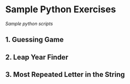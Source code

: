 # Sample Python Exercises

*Sample python scripts*

## 1. Guessing Game

## 2. Leap Year Finder

## 3. Most Repeated Letter in the String